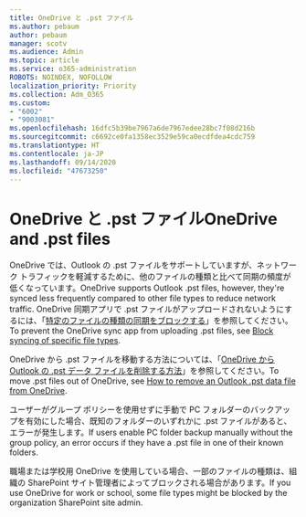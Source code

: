 ```yaml
---
title: OneDrive と .pst ファイル
ms.author: pebaum
author: pebaum
manager: scotv
ms.audience: Admin
ms.topic: article
ms.service: o365-administration
ROBOTS: NOINDEX, NOFOLLOW
localization_priority: Priority
ms.collection: Adm_O365
ms.custom:
- "6002"
- "9003081"
ms.openlocfilehash: 16dfc5b39be7967a6de7967edee28bc7f08d216b
ms.sourcegitcommit: c6692ce0fa1358ec3529e59ca0ecdfdea4cdc759
ms.translationtype: HT
ms.contentlocale: ja-JP
ms.lasthandoff: 09/14/2020
ms.locfileid: "47673250"
---
```

# <a name="onedrive-and-pst-files"></a><span data-ttu-id="9d80f-102">OneDrive と .pst ファイル</span><span class="sxs-lookup"><span data-stu-id="9d80f-102">OneDrive and .pst files</span></span> 

<span data-ttu-id="9d80f-103">OneDrive では、Outlook の .pst ファイルをサポートしていますが、ネットワーク トラフィックを軽減するために、他のファイルの種類と比べて同期の頻度が低くなっています。</span><span class="sxs-lookup"><span data-stu-id="9d80f-103">OneDrive supports Outlook .pst files, however, they're synced less frequently compared to other file types to reduce network traffic.</span></span> <span data-ttu-id="9d80f-104">OneDrive 同期アプリで .pst ファイルがアップロードされないようにするには、「[特定のファイルの種類の同期をブロックする](https://docs.microsoft.com/onedrive/block-file-types)」を参照してください。</span><span class="sxs-lookup"><span data-stu-id="9d80f-104">To prevent the OneDrive sync app from uploading .pst files, see [Block syncing of specific file types](https://docs.microsoft.com/onedrive/block-file-types).</span></span> 

<span data-ttu-id="9d80f-105">OneDrive から .pst ファイルを移動する方法については、「[OneDrive から Outlook の .pst データ ファイルを削除する方法](https://support.microsoft.com/office/how-to-remove-an-outlook-pst-data-file-from-onedrive-b6b9e522-59bd-40f7-949f-168d0aa9b38e)」を参照してください。</span><span class="sxs-lookup"><span data-stu-id="9d80f-105">To move .pst files out of OneDrive, see [How to remove an Outlook .pst data file from OneDrive](https://support.microsoft.com/office/how-to-remove-an-outlook-pst-data-file-from-onedrive-b6b9e522-59bd-40f7-949f-168d0aa9b38e).</span></span> 

<span data-ttu-id="9d80f-106">ユーザーがグループ ポリシーを使用せずに手動で PC フォルダーのバックアップを有効にした場合、既知のフォルダーのいずれかに .pst ファイルがあると、エラーが発生します。</span><span class="sxs-lookup"><span data-stu-id="9d80f-106">If users enable PC folder backup manually without the group policy, an error occurs if they have a .pst file in one of their known folders.</span></span>

<span data-ttu-id="9d80f-107">職場または学校用 OneDrive を使用している場合、一部のファイルの種類は、組織の SharePoint サイト管理者によってブロックされる場合があります。</span><span class="sxs-lookup"><span data-stu-id="9d80f-107">If you use OneDrive for work or school, some file types might be blocked by the organization SharePoint site admin.</span></span>